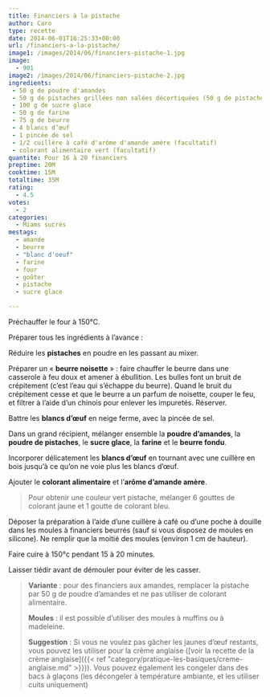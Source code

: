 ```yaml
---
title: Financiers à la pistache
author: Caro
type: recette
date: 2014-06-01T16:25:33+00:00
url: /financiers-a-la-pistache/
image1: /images/2014/06/financiers-pistache-1.jpg
image:
  - 901
image2: /images/2014/06/financiers-pistache-2.jpg
ingredients:
 - 50 g de poudre d'amandes
 - 50 g de pistaches grillées non salées décortiquées (50 g de pistaches décortiquées correspond à environ 100 g de pistaches)
 - 100 g de sucre glace
 - 50 g de farine
 - 75 g de beurre
 - 4 blancs d’œuf
 - 1 pincée de sel
 - 1/2 cuillère à café d'arôme d'amande amère (facultatif)
 - colorant alimentaire vert (facultatif)
quantite: Pour 16 à 20 financiers
preptime: 20M
cooktime: 15M
totaltime: 35M
rating:
  - 4.5
votes:
  - 2
categories:
  - Miams sucrés
mestags:
  - amande
  - beurre
  - "blanc d'oeuf"
  - farine
  - four
  - goûter
  - pistache
  - sucre glace

---
```

Préchauffer le four à 150°C.

Préparer tous les ingrédients à l&rsquo;avance :

Réduire les **pistaches** en poudre en les passant au mixer.

Préparer un « **beurre noisette** » : faire chauffer le beurre dans une casserole à feu doux et amener à ébullition. Les bulles font un bruit de crépitement (c&rsquo;est l&rsquo;eau qui s&rsquo;échappe du beurre). Quand le bruit du crépitement cesse et que le beurre a un parfum de noisette, couper le feu, et filtrer à l&rsquo;aide d&rsquo;un chinois pour enlever les impuretés. Réserver.

Battre les **blancs d’œuf** en neige ferme, avec la pincée de sel.

Dans un grand récipient, mélanger ensemble la **poudre d&rsquo;amandes**, la **poudre de pistaches**, le **sucre glace**, la **farine** et le **beurre fondu**.

Incorporer délicatement les **blancs d’œuf** en tournant avec une cuillère en bois jusqu&rsquo;à ce qu&rsquo;on ne voie plus les blancs d’œuf.

Ajouter le **colorant alimentaire** et l&rsquo;**arôme d&rsquo;amande amère**.

> Pour obtenir une couleur vert pistache, mélanger 6 gouttes de colorant jaune et 1 goutte de colorant bleu.

Déposer la préparation à l&rsquo;aide d&rsquo;une cuillère à café ou d&rsquo;une poche à douille dans les moules à financiers beurrés (sauf si vous disposez de moules en silicone). Ne remplir que la moitié des moules (environ 1 cm de hauteur).

Faire cuire à 150°c pendant 15 à 20 minutes.

Laisser tiédir avant de démouler pour éviter de les casser.

> **Variante** : pour des financiers aux amandes, remplacer la pistache par 50 g de poudre d&rsquo;amandes et ne pas utiliser de colorant alimentaire.
>
> **Moules** : il est possible d&rsquo;utiliser des moules à muffins ou à madeleine.
>
> **Suggestion** : Si vous ne voulez pas gâcher les jaunes d’œuf restants, vous pouvez les utiliser pour la crème anglaise ([voir la recette de la crème anglaise]({{< ref "category/pratique-les-basiques/creme-anglaise.md" >}})). Vous pouvez également les congeler dans des bacs à glaçons (les décongeler à température ambiante, et les utiliser cuits uniquement)
